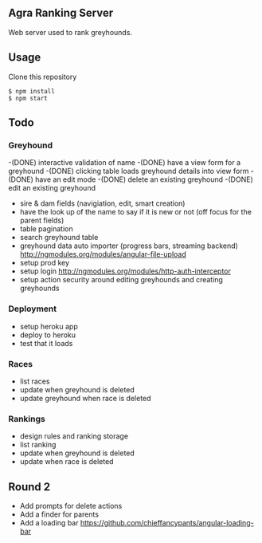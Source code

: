 ## Agra Ranking Server

Web server used to rank greyhounds.

## Usage

Clone this repository

    $ npm install
    $ npm start

## Todo

### Greyhound
-(DONE) interactive validation of name
-(DONE) have a view form for a greyhound
-(DONE) clicking table loads greyhound details into view form
-(DONE) have an edit mode
-(DONE) delete an existing greyhound
-(DONE) edit an existing greyhound
- sire & dam fields (navigiation, edit, smart creation)
- have the look up of the name to say if it is new or not (off focus for the parent fields)
- table pagination
- search greyhound table
- greyhound data auto importer (progress bars, streaming backend) http://ngmodules.org/modules/angular-file-upload
- setup prod key
- setup login http://ngmodules.org/modules/http-auth-interceptor
- setup action security around editing greyhounds and creating greyhounds

### Deployment
- setup heroku app
- deploy to heroku
- test that it loads

### Races
- list races
- update when greyhound is deleted
- update greyhound when race is deleted

### Rankings
- design rules and ranking storage
- list ranking
- update when greyhound is deleted
- update when race is deleted

## Round 2
- Add prompts for delete actions
- Add a finder for parents
- Add a loading bar https://github.com/chieffancypants/angular-loading-bar
